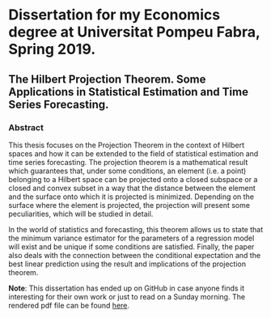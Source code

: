 # Dissertation for my Economics degree at Universitat Pompeu Fabra, Spring 2019.

## The Hilbert Projection Theorem. Some Applications in Statistical Estimation and Time Series Forecasting.

### Abstract 

This thesis focuses on the Projection Theorem in the context of Hilbert spaces and how it can be extended to the field of statistical estimation and time series forecasting. The projection theorem is a mathematical result which guarantees that, under some conditions, an element (i.e. a point) belonging to a Hilbert space can be projected onto a closed subspace or a closed and convex subset in a way that the distance between the element and the surface onto which it is projected is minimized. Depending on the surface where the element is projected, the projection will present some peculiarities, which will be studied in detail. 

In the world of statistics and forecasting, this theorem allows us to state that the minimum variance estimator for the parameters of a regression model will exist and be unique if some conditions are satisfied. Finally, the paper also deals with the connection between the conditional expectation and the best linear prediction using the result and implications of the projection theorem.

**Note**: This dissertation has ended up on GitHub in case anyone finds it interesting for their own work or just to read on a Sunday morning. The rendered pdf file can be found [here](https://github.com/lventosa/economics-dissertation-upf/blob/main/Hilbert_Projection_theorem_TFG_EME09.pdf).
